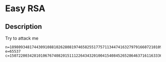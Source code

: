 # Easy RSA
## Description
Try to attack me
```
n=18980934817443091088102628081974658255177571134474163279791660721010977507420631
e=65537
c=15072200342810106767408201511122643432010041540845265286463716116333613348313662

```
